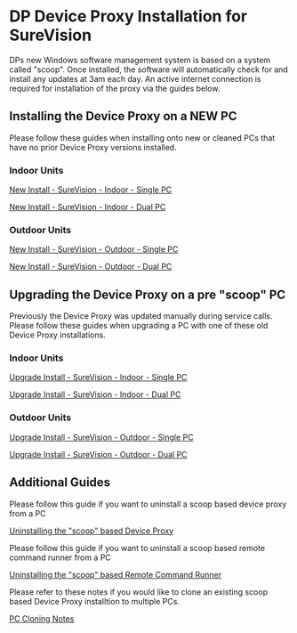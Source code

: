 # DP Device Proxy Installation for SureVision

DPs new Windows software management system is based on a system called "scoop". Once installed, the software will automatically check for and install any updates at 3am each day. An active internet connection is required for installation of the proxy via the guides below.

## Installing the Device Proxy on a NEW PC

Please follow these guides when installing onto new or cleaned PCs that have no prior Device Proxy versions installed.

### Indoor Units
[New Install - SureVision - Indoor - Single PC](https://design2production.github.io/scoop-dev/new-install-surevision-indoor-single-pc.html)

[New Install - SureVision - Indoor - Dual PC](https://design2production.github.io/scoop-dev/new-install-surevision-indoor-dual-pc.html)

### Outdoor Units

[New Install - SureVision - Outdoor - Single PC](https://design2production.github.io/scoop-dev/new-install-surevision-outdoor-single-pc.html)

[New Install - SureVision - Outdoor - Dual PC](https://design2production.github.io/scoop-dev/new-install-surevision-outdoor-dual-pc.html)

## Upgrading the Device Proxy on a pre "scoop" PC

Previously the Device Proxy was updated manually during service calls. Please follow these guides when upgrading a PC with one of these old Device Proxy installations.

### Indoor Units
[Upgrade Install - SureVision - Indoor - Single PC](https://design2production.github.io/scoop-dev/upgrade-install-surevision-indoor-single-pc.html)

[Upgrade Install - SureVision - Indoor - Dual PC](https://design2production.github.io/scoop-dev/upgrade-install-surevision-indoor-dual-pc.html)

### Outdoor Units

[Upgrade Install - SureVision - Outdoor - Single PC](https://design2production.github.io/scoop-dev/upgrade-install-surevision-outdoor-single-pc.html)

[Upgrade Install - SureVision - Outdoor - Dual PC](https://design2production.github.io/scoop-dev/upgrade-install-surevision-outdoor-dual-pc.html)

## Additional Guides

Please follow this guide if you want to uninstall a scoop based device proxy from a PC

[Uninstalling the "scoop" based Device Proxy](https://design2production.github.io/scoop-dev/uninstall-proxy.html)

Please follow this guide if you want to uninstall a scoop based remote command runner from a PC

[Uninstalling the "scoop" based Remote Command Runner](https://design2production.github.io/scoop-dev/uninstall-remote-command-runner.html)

Please refer to these notes if you would like to clone an existing scoop based Device Proxy installtion to multiple PCs.

[PC Cloning Notes](https://design2production.github.io/scoop-dev/pc-cloning-notes-surevision.html)